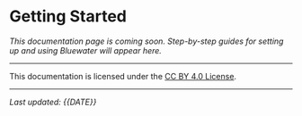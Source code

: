 # Getting Started

_This documentation page is coming soon. Step-by-step guides for setting up and using Bluewater will appear here._

---

This documentation is licensed under the [CC BY 4.0 License](https://creativecommons.org/licenses/by/4.0/).

---

*Last updated: {{DATE}}*
